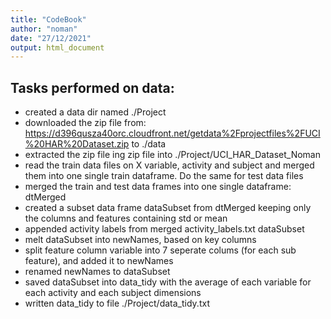 ```yaml
---
title: "CodeBook"
author: "noman"
date: "27/12/2021"
output: html_document
---
```


## Tasks performed on data:

- created a data dir named ./Project
- downloaded the zip file from: https://d396qusza40orc.cloudfront.net/getdata%2Fprojectfiles%2FUCI%20HAR%20Dataset.zip to ./data
- extracted the zip file ing zip file into ./Project/UCI_HAR_Dataset_Noman
- read the train data files on X variable, activity and subject and merged them into one single train dataframe. Do the same for test data files
- merged the train and test data frames into one single dataframe: dtMerged
- created a subset data frame dataSubset from dtMerged keeping only the columns and features containing std or mean
- appended activity labels from merged activity_labels.txt dataSubset
- melt dataSubset into newNames, based on key columns
- split feature column variable into 7 seperate colums (for each sub feature), and added it to newNames
- renamed newNames to dataSubset
- saved dataSubset into data_tidy with the average of each variable for each activity and each subject dimensions
- written data_tidy to file ./Project/data_tidy.txt

